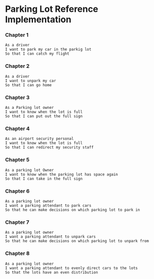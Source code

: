 # Parking Lot Reference Implementation

### Chapter 1

```
As a driver
I want to park my car in the parkig lot
So that I can catch my flight
```

### Chapter 2

```
As a driver
I want to unpark my car
So that I can go home 
```

### Chapter 3

```
As a Parking lot owner
I want to know when the lot is full 
So that I can put out the full sign
```

### Chapter 4

```
As an airport security personal
I want to know when the lot is full 
So that I can redirect my security staff 
```

### Chapter 5

```
As a parking lot Owner
I want to know when the parking lot has space again 
So that I can take in the full sign 
```

### Chapter 6

```
As a parking lot owner
I want a parking attendant to park cars 
So that he can make decisions on which parking lot to park in
```

### Chapter 7

```
As a parking lot owner
I want a parking attendant to unpark cars
So that he can make decisions on which parking lot to unpark from
```

### Chapter 8

```
As a parking lot owner
I want a parking attendant to evenly direct cars to the lots
So that the lots have an even distribution
```